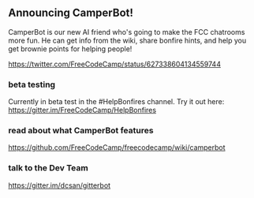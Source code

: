## Announcing CamperBot!

CamperBot is our new AI friend who's going to make the FCC chatrooms more fun.
He can get info from the wiki, share bonfire hints, and help you get brownie points for helping people!

https://twitter.com/FreeCodeCamp/status/627338604134559744


### beta testing
Currently in beta test in the #HelpBonfires channel. Try it out here:
https://gitter.im/FreeCodeCamp/HelpBonfires


### read about what CamperBot features
https://github.com/FreeCodeCamp/freecodecamp/wiki/camperbot


### talk to the Dev Team
https://gitter.im/dcsan/gitterbot

